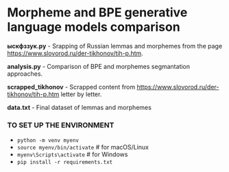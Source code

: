 # Morpheme and BPE generative language models comparison


**ыскфззук.py** - Srapping of Russian lemmas and morphemes from the page https://www.slovorod.ru/der-tikhonov/tih-p.htm.

**analysis.py** - Comparison of BPE and morphemes segmantation approaches.

**scrapped_tikhonov** - Scrapped content from https://www.slovorod.ru/der-tikhonov/tih-p.htm letter by letter.

**data.txt** - Final dataset of lemmas and morphemes

### TO SET UP THE ENVIRONMENT

- `python -m venv myenv`
- `source myenv/bin/activate`  # for macOS/Linux
- `myenv\Scripts\activate`     # for Windows
- `pip install -r requirements.txt`